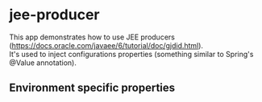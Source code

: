 # jee-producer
This app demonstrates how to use JEE producers (https://docs.oracle.com/javaee/6/tutorial/doc/gjdid.html).
<br/>
It's used to inject configurations properties (something similar to Spring's @Value annotation).

<h2>Environment specific properties</h2>

